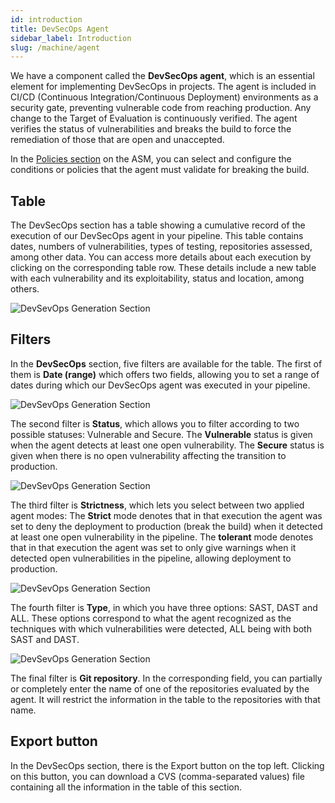 ```yaml
---
id: introduction
title: DevSecOps Agent
sidebar_label: Introduction
slug: /machine/agent
---
```


We have a component called the
**DevSecOps agent**, which is an
essential element for implementing
DevSecOps in projects.
The agent is included in CI/CD (Continuous
Integration/Continuous Deployment)
environments as a security gate, preventing
vulnerable code from reaching production.
Any change to the Target of Evaluation is
continuously verified.
The agent verifies the status of
vulnerabilities and breaks the build to
force the remediation of those that are
open and unaccepted.

In the [Policies section](/machine/web/organization/policies)
on the ASM, you can select and configure
the conditions or policies that the agent
must validate for breaking the build.

## Table

The DevSecOps section has a table
showing a cumulative record of
the execution of our DevSecOps
agent in your pipeline.
This table contains dates,
numbers of vulnerabilities,
types of testing,
repositories assessed,
among other data.
You can access more details about
each execution by clicking on
the corresponding table row.
These details include a new
table with each vulnerability
and its exploitability,
status and location,
among others.

![DevSevOps Generation Section](https://res.cloudinary.com/fluid-attacks/image/upload/v1650912288/docs/machine/agent/agent_devsecops_table.png)

## Filters

In the
**DevSecOps** section,
five filters are available
for the table.
The first of them is
**Date (range)** which
offers two fields,
allowing you to set a
range of dates during
which our DevSecOps agent
was executed in your pipeline.

![DevSevOps Generation Section](https://res.cloudinary.com/fluid-attacks/image/upload/v1650914016/docs/machine/agent/filters_date_range.png)

The second filter
is **Status**,
which allows you to filter
according to two possible
statuses: Vulnerable and Secure.
The **Vulnerable** status is
given when the agent detects
at least one open vulnerability.
The **Secure** status is given
when there is no open vulnerability
affecting the transition to production.

![DevSevOps Generation Section](https://res.cloudinary.com/fluid-attacks/image/upload/v1650914016/docs/machine/agent/filters_status.png)

The third filter
is **Strictness**,
which lets you select between
two applied agent modes: The
**Strict** mode denotes that
in that execution the agent
was set to deny the deployment
to production (break the build)
when it detected at least one
open vulnerability in the pipeline.
The **tolerant** mode denotes
that in that execution the
agent was set to only give
warnings when it detected
open vulnerabilities
in the pipeline,
allowing deployment to production.

![DevSevOps Generation Section](https://res.cloudinary.com/fluid-attacks/image/upload/v1650914016/docs/machine/agent/filters_strictness.png)

The fourth filter is
**Type**,
in which you have three
options: SAST,
DAST and ALL.
These options correspond
to what the agent recognized
as the techniques with which
vulnerabilities were detected,
ALL being with both SAST and DAST.

![DevSevOps Generation Section](https://res.cloudinary.com/fluid-attacks/image/upload/v1650914016/docs/machine/agent/filters_type.png)

The final filter is
**Git repository**.
In the corresponding field,
you can partially or
completely enter the name
of one of the repositories
evaluated by the agent.
It will restrict the
information in the table
to the repositories with
that name.

## Export button

In the DevSecOps section,
there is the Export button
on the top left.
Clicking on this button,
you can download a CVS
(comma-separated values)
file containing all the
information in the table
of this section.
